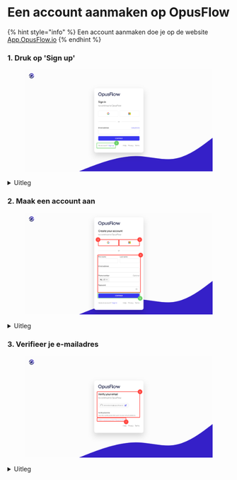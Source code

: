 # Een account aanmaken op OpusFlow

{% hint style="info" %}
Een account aanmaken doe je op de website [App.OpusFlow.io](https://app.opusflow.io/)
{% endhint %}

### 1. Druk op 'Sign up'

<figure><img src="../../.gitbook/assets/1 Een account aanmaken op opusflow.svg" alt=""><figcaption></figcaption></figure>

<details>

<summary>Uitleg</summary>

1. Druk op "Sign up" om een nieuw account aan te maken

</details>

### 2. Maak een account aan

<figure><img src="../../.gitbook/assets/2 (29).svg" alt=""><figcaption></figcaption></figure>

<details>

<summary>Uitleg</summary>

Het is mogelijk om op verschillende manieren een account aan te maken, je kunt een Google of Microsoft account gebruiken of een nieuw account aanmaken op basis van je e-mailadres.

2. Je kunt hier ook een account aanmaken met je Microsoft-account.
3. Je kunt hier ook een account aanmaken met je Google-account.
4. Vul hier de gegevens in als je een account wilt aanmaken op basis van je emailadres.
5. Druk op "Continue"

</details>

### 3. Verifieer je e-mailadres

<figure><img src="../../.gitbook/assets/3 (7).svg" alt=""><figcaption></figcaption></figure>

<details>

<summary>Uitleg</summary>

Je hebt een mail ontvangen in je mailbox, klik op de knop in de mail om je e-mailadres te verifiëren.

6. Mocht je e-mailadres niet juist zijn kun je deze hier veranderen.
7. Heb je de mail niet ontvangen en is het e-mailadres wel juist, druk dan op deze knop. Er wordt een nieuwe mail verstuurd.

</details>
